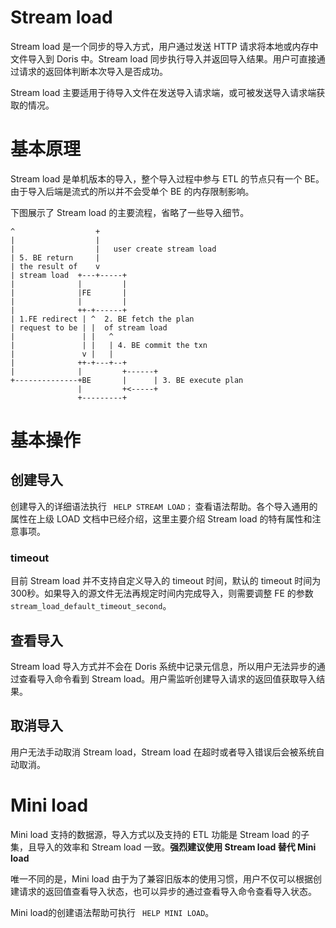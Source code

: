 # Stream load
Stream load 是一个同步的导入方式，用户通过发送 HTTP 请求将本地或内存中文件导入到 Doris 中。Stream load 同步执行导入并返回导入结果。用户可直接通过请求的返回体判断本次导入是否成功。

Stream load 主要适用于待导入文件在发送导入请求端，或可被发送导入请求端获取的情况。

# 基本原理
Stream load 是单机版本的导入，整个导入过程中参与 ETL 的节点只有一个 BE。由于导入后端是流式的所以并不会受单个 BE 的内存限制影响。

下图展示了 Stream load 的主要流程，省略了一些导入细节。

```
^                  +
|                  |
|                  |   user create stream load
| 5. BE return     |
| the result of    v
| stream load  +---+-----+
|              |         |
|              |FE       |
|              |         |
|              ++-+------+
| 1.FE redirect | ^  2. BE fetch the plan
| request to be | |  of stream load
|               | |   ^
|               | |   | 4. BE commit the txn
|               v |   |
|              ++-+---+--+
|              |         +------+
+--------------+BE       |      | 3. BE execute plan
               |         +<-----+
               +---------+
```

# 基本操作
## 创建导入
创建导入的详细语法执行 ``` HELP STREAM LOAD；``` 查看语法帮助。各个导入通用的属性在上级 LOAD 文档中已经介绍，这里主要介绍 Stream load 的特有属性和注意事项。

### timeout
目前 Stream load 并不支持自定义导入的 timeout 时间，默认的 timeout 时间为300秒。如果导入的源文件无法再规定时间内完成导入，则需要调整 FE 的参数```stream_load_default_timeout_second```。

## 查看导入
Stream load 导入方式并不会在 Doris 系统中记录元信息，所以用户无法异步的通过查看导入命令看到 Stream load。用户需监听创建导入请求的返回值获取导入结果。

## 取消导入
用户无法手动取消 Stream load，Stream load 在超时或者导入错误后会被系统自动取消。

# Mini load

Mini load 支持的数据源，导入方式以及支持的 ETL 功能是 Stream load 的子集，且导入的效率和 Stream load 一致。**强烈建议使用 Stream load 替代 Mini load**

唯一不同的是，Mini load 由于为了兼容旧版本的使用习惯，用户不仅可以根据创建请求的返回值查看导入状态，也可以异步的通过查看导入命令查看导入状态。

Mini load的创建语法帮助可执行 ``` HELP MINI LOAD```。





